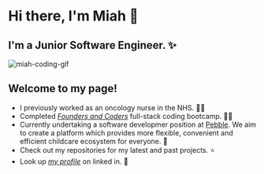 
# Hi there, I'm Miah :wave:
## I'm a Junior Software Engineer. :sparkles:

![miah-coding-gif](https://user-images.githubusercontent.com/78933903/135720448-d4a9f456-d9d8-432f-905c-964686dc8f55.gif)

## Welcome to my page!

* I previously worked as an oncology nurse in the NHS. :blue_heart::rainbow:
* Completed *[Founders and Coders](https://www.foundersandcoders.com/)* full-stack coding bootcamp. 🏋️‍♀️
* Currently undertaking a software developmer position at [Pebble](https://www.bookpebble.co.uk/). We aim to create a platform which provides more flexible, convenient and efficient childcare ecosystem for everyone. :seedling:
* Check out my repositories for my latest and past projects. :star:
* Look up *[my profile](https://www.linkedin.com/in/miahbates)* on linked in. :dizzy:









